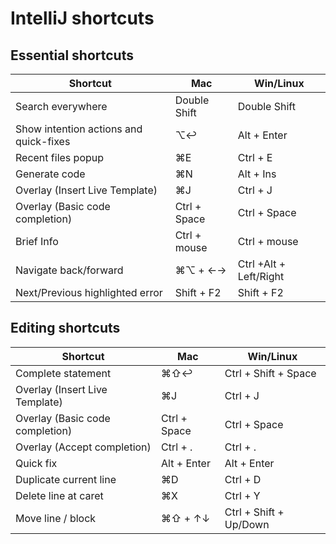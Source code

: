 
# IntelliJ shortcuts


## Essential shortcuts
| Shortcut                               | Mac          | Win/Linux              |
|----------------------------------------|--------------|------------------------|
| Search everywhere                      | Double Shift | Double Shift           |
| Show intention actions and quick-fixes | ⌥↩           | Alt + Enter            |
| Recent files popup                     | ⌘E           | Ctrl + E               |
| Generate code                          | ⌘N           | Alt + Ins              |
| Overlay (Insert Live Template)         | ⌘J           | Ctrl + J               |
| Overlay (Basic code completion)        | Ctrl + Space | Ctrl + Space           |
| Brief Info                             | Ctrl + mouse | Ctrl + mouse           |
| Navigate back/forward                  | ⌘⌥ + ←→      | Ctrl +Alt + Left/Right |
| Next/Previous highlighted error        | Shift + F2   | Shift + F2             |


## Editing shortcuts
| Shortcut                          | Mac          | Win/Linux              |
|-----------------------------------|--------------|------------------------|
| Complete statement                | ⌘⇧↩          | Ctrl + Shift + Space   |
| Overlay (Insert Live Template)    | ⌘J           | Ctrl + J               |
| Overlay (Basic code completion)   | Ctrl + Space | Ctrl + Space           |
| Overlay (Accept completion)       | Ctrl + .     | Ctrl + .               |
| Quick fix                         | Alt + Enter  | Alt + Enter            |
| Duplicate current line            | ⌘D           | Ctrl + D               |
| Delete line at caret              | ⌘X           | Ctrl + Y               |
| Move line / block                 | ⌘⇧ + ↑↓      | Ctrl + Shift + Up/Down |